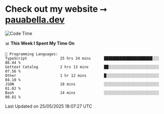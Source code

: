 # Check out my website ⭢ [pauabella.dev](https://pauabella.dev)

<!--START_SECTION:waka-->
![Code Time](http://img.shields.io/badge/Code%20Time-4%2C470%20hrs%2014%20mins-blue)

📊 **This Week I Spent My Time On** 

```text
💬 Programming Languages: 
TypeScript               25 hrs 24 mins      ██████████████████████░░░   86.44 % 
Gettext Catalog          2 hrs 13 mins       ██░░░░░░░░░░░░░░░░░░░░░░░   07.56 % 
Other                    1 hr 12 mins        █░░░░░░░░░░░░░░░░░░░░░░░░   04.10 % 
JSON                     18 mins             ░░░░░░░░░░░░░░░░░░░░░░░░░   01.02 % 
Bash                     14 mins             ░░░░░░░░░░░░░░░░░░░░░░░░░   00.81 % 
```


 Last Updated on 25/05/2025 18:07:27 UTC
<!--END_SECTION:waka-->
